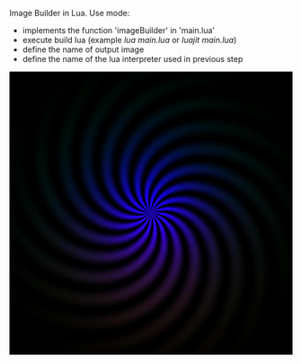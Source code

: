 Image Builder in Lua.
Use mode:
- implements the function 'imageBuilder' in 'main.lua'
- execute build lua (example *lua main.lua* or *luajit main.lua*)
- define the name of output image
- define the name of the lua interpreter used in previous step

<img src="example.jpg">
